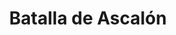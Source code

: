 ﻿---
title: "Batalla de Ascalón"
permalink: periodes_448.html
layout: periode
dataInici: 1099-08-12
sidebar: periodes
pares:
  - id: 222
    title: "Primera Cruzada"
    dataInici: "(1096)"
    dataFi: "(1099)"

fills:
jocsPrincipals:
jocsEscenaris:
jocsEpoca:
  - title: "Infidel"
    bggId: 62225
    escenari: "Ascalon"

  - title: "Epées et croisades"
    bggId: 38925
    escenari: "Ascalon"

  - title: "The Crusades"
    bggId: 36698
    escenari: "Ascalon"
    dataInici: 
    dataFi: 

  - title: "Men at Arms"
    bggId: 8327
    escenari: "Ascalon"

jocsEpocaEscenaris:
---
